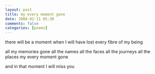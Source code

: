 ```yaml
---
layout: post
title: my every moment gone
date: 2008-02-11 05:30
comments: false
categories: [poems]
---
```


there will be a moment
when I will have lost
every fibre of my being

all my memories gone
all the names
all the faces
all the journeys
all the places
my every moment gone

and in that moment
I will miss you
